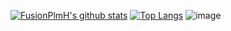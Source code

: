 [![FusionPlmH's github stats](https://riday-ghstats.vercel.app/api?username=FusionPlmH&show_icons=true&title_color=fff&icon_color=79ff97&text_color=9f9f9f&bg_color=151515)](https://github.com/FusionPlmH)
[![Top Langs](https://riday-ghstats.vercel.app/api/top-langs/?username=FusionPlmH&layout=compact)](https://github.com/FusionPlmH/FusionPlmH)
![image](https://github.com/FusionPlmH/FusionPlmH/blob/master/dino.gif)
